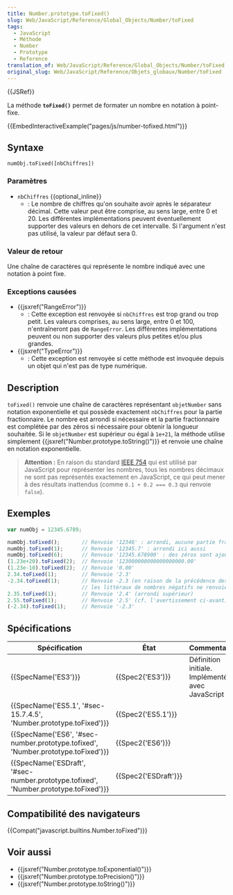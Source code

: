 ```yaml
---
title: Number.prototype.toFixed()
slug: Web/JavaScript/Reference/Global_Objects/Number/toFixed
tags:
  - JavaScript
  - Méthode
  - Number
  - Prototype
  - Reference
translation_of: Web/JavaScript/Reference/Global_Objects/Number/toFixed
original_slug: Web/JavaScript/Reference/Objets_globaux/Number/toFixed
---
```

{{JSRef}}

La méthode **`toFixed()`** permet de formater un nombre en notation à point-fixe.

{{EmbedInteractiveExample("pages/js/number-tofixed.html")}}

## Syntaxe

    numObj.toFixed([nbChiffres])

### Paramètres

- `nbChiffres` {{optional_inline}}
  - : Le nombre de chiffres qu'on souhaite avoir après le séparateur décimal. Cette valeur peut être comprise, au sens large, entre 0 et 20. Les différentes implémentations peuvent éventuellement supporter des valeurs en dehors de cet intervalle. Si l'argument n'est pas utilisé, la valeur par défaut sera 0.

### Valeur de retour

Une chaîne de caractères qui représente le nombre indiqué avec une notation à point fixe.

### Exceptions causées

- {{jsxref("RangeError")}}
  - : Cette exception est renvoyée si `nbChiffres` est trop grand ou trop petit. Les valeurs comprises, au sens large, entre 0 et 100, n'entraîneront pas de `RangeError`. Les différentes implémentations peuvent ou non supporter des valeurs plus petites et/ou plus grandes.
- {{jsxref("TypeError")}}
  - : Cette exception est renvoyée si cette méthode est invoquée depuis un objet qui n'est pas de type numérique.

## Description

`toFixed()` renvoie une chaîne de caractères représentant `objetNumber` sans notation exponentielle et qui possède exactement `nbChiffres` pour la partie fractionnaire. Le nombre est arrondi si nécessaire et la partie fractionnaire est complétée par des zéros si nécessaire pour obtenir la longueur souhaitée. Si le `objetNumber` est supérieur ou égal à `1e+21`, la méthode utilise simplement {{jsxref("Number.prototype.toString()")}} et renvoie une chaîne en notation exponentielle.

> **Attention :** En raison du standard [IEEE 754](https://fr.wikipedia.org/wiki/IEEE_754) qui est utilisé par JavaScript pour représenter les nombres, tous les nombres décimaux ne sont pas représentés exactement en JavaScript, ce qui peut mener à des résultats inattendus (comme `0.1 + 0.2 === 0.3` qui renvoie `false`).

## Exemples

```js
var numObj = 12345.6789;

numObj.toFixed();       // Renvoie '12346' : arrondi, aucune partie fractionnaire
numObj.toFixed(1);      // Renvoie '12345.7' : arrondi ici aussi
numObj.toFixed(6);      // Renvoie '12345.678900' : des zéros sont ajoutés
(1.23e+20).toFixed(2);  // Renvoie '123000000000000000000.00'
(1.23e-10).toFixed(2);  // Renvoie '0.00'
2.34.toFixed(1);        // Renvoie '2.3'
-2.34.toFixed(1);       // Renvoie -2.3 (en raison de la précédence des opérateurs,
                        // les littéraux de nombres négatifs ne renvoient pas de chaînes)
2.35.toFixed(1);        // Renvoie '2.4' (arrondi supérieur)
2.55.toFixed(1);        // Renvoie '2.5' (cf. l'avertissement ci-avant)
(-2.34).toFixed(1);     // Renvoie '-2.3'
```

## Spécifications

| Spécification                                                                                                    | État                         | Commentaires                                          |
| ---------------------------------------------------------------------------------------------------------------- | ---------------------------- | ----------------------------------------------------- |
| {{SpecName('ES3')}}                                                                                         | {{Spec2('ES3')}}         | Définition initiale. Implémentée avec JavaScript 1.5. |
| {{SpecName('ES5.1', '#sec-15.7.4.5', 'Number.prototype.toFixed')}}                         | {{Spec2('ES5.1')}}     |                                                       |
| {{SpecName('ES6', '#sec-number.prototype.tofixed', 'Number.prototype.toFixed')}}     | {{Spec2('ES6')}}         |                                                       |
| {{SpecName('ESDraft', '#sec-number.prototype.tofixed', 'Number.prototype.toFixed')}} | {{Spec2('ESDraft')}} |                                                       |

## Compatibilité des navigateurs

{{Compat("javascript.builtins.Number.toFixed")}}

## Voir aussi

- {{jsxref("Number.prototype.toExponential()")}}
- {{jsxref("Number.prototype.toPrecision()")}}
- {{jsxref("Number.prototype.toString()")}}
